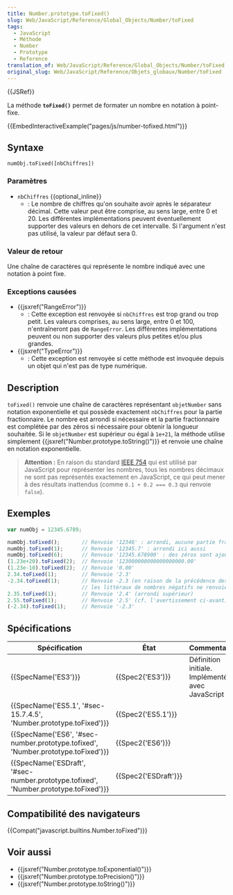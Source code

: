 ```yaml
---
title: Number.prototype.toFixed()
slug: Web/JavaScript/Reference/Global_Objects/Number/toFixed
tags:
  - JavaScript
  - Méthode
  - Number
  - Prototype
  - Reference
translation_of: Web/JavaScript/Reference/Global_Objects/Number/toFixed
original_slug: Web/JavaScript/Reference/Objets_globaux/Number/toFixed
---
```

{{JSRef}}

La méthode **`toFixed()`** permet de formater un nombre en notation à point-fixe.

{{EmbedInteractiveExample("pages/js/number-tofixed.html")}}

## Syntaxe

    numObj.toFixed([nbChiffres])

### Paramètres

- `nbChiffres` {{optional_inline}}
  - : Le nombre de chiffres qu'on souhaite avoir après le séparateur décimal. Cette valeur peut être comprise, au sens large, entre 0 et 20. Les différentes implémentations peuvent éventuellement supporter des valeurs en dehors de cet intervalle. Si l'argument n'est pas utilisé, la valeur par défaut sera 0.

### Valeur de retour

Une chaîne de caractères qui représente le nombre indiqué avec une notation à point fixe.

### Exceptions causées

- {{jsxref("RangeError")}}
  - : Cette exception est renvoyée si `nbChiffres` est trop grand ou trop petit. Les valeurs comprises, au sens large, entre 0 et 100, n'entraîneront pas de `RangeError`. Les différentes implémentations peuvent ou non supporter des valeurs plus petites et/ou plus grandes.
- {{jsxref("TypeError")}}
  - : Cette exception est renvoyée si cette méthode est invoquée depuis un objet qui n'est pas de type numérique.

## Description

`toFixed()` renvoie une chaîne de caractères représentant `objetNumber` sans notation exponentielle et qui possède exactement `nbChiffres` pour la partie fractionnaire. Le nombre est arrondi si nécessaire et la partie fractionnaire est complétée par des zéros si nécessaire pour obtenir la longueur souhaitée. Si le `objetNumber` est supérieur ou égal à `1e+21`, la méthode utilise simplement {{jsxref("Number.prototype.toString()")}} et renvoie une chaîne en notation exponentielle.

> **Attention :** En raison du standard [IEEE 754](https://fr.wikipedia.org/wiki/IEEE_754) qui est utilisé par JavaScript pour représenter les nombres, tous les nombres décimaux ne sont pas représentés exactement en JavaScript, ce qui peut mener à des résultats inattendus (comme `0.1 + 0.2 === 0.3` qui renvoie `false`).

## Exemples

```js
var numObj = 12345.6789;

numObj.toFixed();       // Renvoie '12346' : arrondi, aucune partie fractionnaire
numObj.toFixed(1);      // Renvoie '12345.7' : arrondi ici aussi
numObj.toFixed(6);      // Renvoie '12345.678900' : des zéros sont ajoutés
(1.23e+20).toFixed(2);  // Renvoie '123000000000000000000.00'
(1.23e-10).toFixed(2);  // Renvoie '0.00'
2.34.toFixed(1);        // Renvoie '2.3'
-2.34.toFixed(1);       // Renvoie -2.3 (en raison de la précédence des opérateurs,
                        // les littéraux de nombres négatifs ne renvoient pas de chaînes)
2.35.toFixed(1);        // Renvoie '2.4' (arrondi supérieur)
2.55.toFixed(1);        // Renvoie '2.5' (cf. l'avertissement ci-avant)
(-2.34).toFixed(1);     // Renvoie '-2.3'
```

## Spécifications

| Spécification                                                                                                    | État                         | Commentaires                                          |
| ---------------------------------------------------------------------------------------------------------------- | ---------------------------- | ----------------------------------------------------- |
| {{SpecName('ES3')}}                                                                                         | {{Spec2('ES3')}}         | Définition initiale. Implémentée avec JavaScript 1.5. |
| {{SpecName('ES5.1', '#sec-15.7.4.5', 'Number.prototype.toFixed')}}                         | {{Spec2('ES5.1')}}     |                                                       |
| {{SpecName('ES6', '#sec-number.prototype.tofixed', 'Number.prototype.toFixed')}}     | {{Spec2('ES6')}}         |                                                       |
| {{SpecName('ESDraft', '#sec-number.prototype.tofixed', 'Number.prototype.toFixed')}} | {{Spec2('ESDraft')}} |                                                       |

## Compatibilité des navigateurs

{{Compat("javascript.builtins.Number.toFixed")}}

## Voir aussi

- {{jsxref("Number.prototype.toExponential()")}}
- {{jsxref("Number.prototype.toPrecision()")}}
- {{jsxref("Number.prototype.toString()")}}
